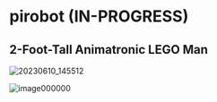 # pirobot (IN-PROGRESS)
## 2-Foot-Tall Animatronic LEGO Man

![20230610_145512](https://github.com/LazyGuyWithRSI/pirobot/assets/72579524/69cf72e4-ca9b-4925-8dac-c4f2ec66bd97)

![image000000](https://github.com/LazyGuyWithRSI/pirobot/assets/72579524/4e477542-a8cd-4c39-ae5c-27ed8d761dd6)

